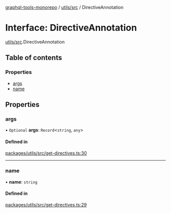 [graphql-tools-monorepo](../README) / [utils/src](../modules/utils_src) / DirectiveAnnotation

# Interface: DirectiveAnnotation

[utils/src](../modules/utils_src).DirectiveAnnotation

## Table of contents

### Properties

- [args](utils_src.DirectiveAnnotation#args)
- [name](utils_src.DirectiveAnnotation#name)

## Properties

### args

• `Optional` **args**: `Record`\<`string`, `any`>

#### Defined in

[packages/utils/src/get-directives.ts:30](https://github.com/ardatan/graphql-tools/blob/master/packages/utils/src/get-directives.ts#L30)

---

### name

• **name**: `string`

#### Defined in

[packages/utils/src/get-directives.ts:29](https://github.com/ardatan/graphql-tools/blob/master/packages/utils/src/get-directives.ts#L29)
